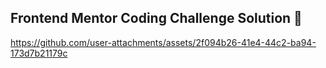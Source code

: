 ## Frontend Mentor Coding Challenge Solution 🤡

https://github.com/user-attachments/assets/2f094b26-41e4-44c2-ba94-173d7b21179c


